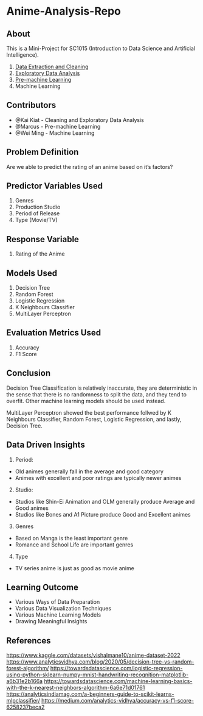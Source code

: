 # Anime-Analysis-Repo

## About

This is a Mini-Project for SC1015 (Introduction to Data Science and Artificial Intelligence).


1. [Data Extraction and Cleaning](https://github.com/KaiKoiKarp/Anime-Analysis-Repo/blob/main/Data%20Extraction%20and%20Cleaning.ipynb)
2. [Exploratory Data Analysis](https://github.com/KaiKoiKarp/Anime-Analysis-Repo/blob/main/Exploratory%20Data%20Analysis.ipynb)
3. [Pre-machine Learning](https://github.com/KaiKoiKarp/Anime-Analysis-Repo/blob/main/Pre-Machine%20Learning.ipynb)
4. Machine Learning

## Contributors

- @Kai Kiat - Cleaning and Exploratory Data Analysis
- @Marcus - Pre-machine Learning
- @Wei Ming - Machine Learning

## Problem Definition

Are we able to predict the rating of an anime based on it’s factors?

## Predictor Variables Used
1. Genres
2. Production Studio 
3. Period of Release
4. Type (Movie/TV) 

## Response Variable
1. Rating of the Anime 

## Models Used
1. Decision Tree
2. Random Forest
3. Logistic Regression
4. K Neighbours Classifier
5. MultiLayer Perceptron

## Evaluation Metrics Used
1. Accuracy
2. F1 Score

## Conclusion
Decision Tree Classification is relatively inaccurate, they are deterministic in the sense that there is no randomness to split the data, and they tend to overfit. Other machine learning models should be used instead.

MultiLayer Perceptron showed the best performance follwed by K Neighbours Classifier, Random Forest, Logistic Regression, and lastly, Decision Tree. 

## Data Driven Insights
1. Period:
  - Old animes generally fall in the average and good category 
  - Animes with excellent and poor ratings are typically newer animes
2. Studio:
  - Studios like Shin-Ei Animation and OLM generally produce Average and Good animes 
  - Studios like Bones and A1 Picture produce Good and Excellent animes
3. Genres
  - Based on Manga is the least important genre
  - Romance and School Life are important genres  
4. Type
  - TV series anime is just as good as movie anime 

## Learning Outcome
- Various Ways of Data Preparation
- Various Data Visualization Techniques
- Various Machine Learning Models
- Drawing Meaningful Insights 

## References
https://www.kaggle.com/datasets/vishalmane10/anime-dataset-2022
https://www.analyticsvidhya.com/blog/2020/05/decision-tree-vs-random-forest-algorithm/
https://towardsdatascience.com/logistic-regression-using-python-sklearn-numpy-mnist-handwriting-recognition-matplotlib-a6b31e2b166a
https://towardsdatascience.com/machine-learning-basics-with-the-k-nearest-neighbors-algorithm-6a6e71d01761
https://analyticsindiamag.com/a-beginners-guide-to-scikit-learns-mlpclassifier/
https://medium.com/analytics-vidhya/accuracy-vs-f1-score-6258237beca2
